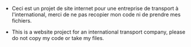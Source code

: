 - Ceci est un projet de site internet pour une entreprise de 
transport à l'international, merci de ne pas recopier mon code ni de prendre mes fichiers.

- This is a website project for an international transport company, please do not copy my code or take my files.